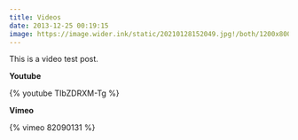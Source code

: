 ```yaml
---
title: Videos
date: 2013-12-25 00:19:15
image: https://image.wider.ink/static/20210128152049.jpg!/both/1200x800
---
```


This is a video test post.

**Youtube**

{% youtube TIbZDRXM-Tg %}

**Vimeo**

{% vimeo 82090131 %}